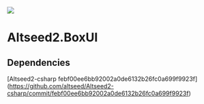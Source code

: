 [![](https://github.com/wraikny/Altseed2.BoxUI/workflows/CI/badge.svg)](https://github.com/wraikny/Altseed2.BoxUI/actions?workflow=CI)
# Altseed2.BoxUI

## Dependencies
[Altseed2-csharp febf00ee6bb92002a0de6132b26fc0a699f9923f]
(https://github.com/altseed/Altseed2-csharp/commit/febf00ee6bb92002a0de6132b26fc0a699f9923f)
